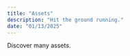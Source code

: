 ```yaml
---
title: "Assets"
description: "Hit the ground running."
date: "01/13/2025"
---
```


Discover many assets.
